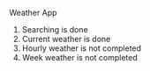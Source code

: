 Weather App

1) Searching is done
2) Current weather is done
3) Hourly weather is not completed
4) Week weather is not completed
